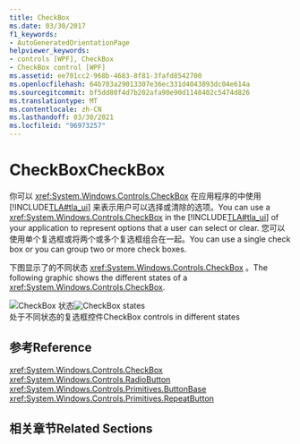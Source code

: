 ```yaml
---
title: CheckBox
ms.date: 03/30/2017
f1_keywords:
- AutoGeneratedOrientationPage
helpviewer_keywords:
- controls [WPF], CheckBox
- CheckBox control [WPF]
ms.assetid: ee701cc2-968b-4683-8f81-3fafd8542700
ms.openlocfilehash: 64b703a29013307e36ec331d4043893dc04e614a
ms.sourcegitcommit: bf5dd80f4d7b202afa90e90d1148402c5474d826
ms.translationtype: MT
ms.contentlocale: zh-CN
ms.lasthandoff: 03/30/2021
ms.locfileid: "96973257"
---
```

# <a name="checkbox"></a><span data-ttu-id="e87a4-102">CheckBox</span><span class="sxs-lookup"><span data-stu-id="e87a4-102">CheckBox</span></span>
<span data-ttu-id="e87a4-103">你可以 <xref:System.Windows.Controls.CheckBox> 在应用程序的中使用 [!INCLUDE[TLA#tla_ui](../../../includes/tlasharptla-ui-md.md)] 来表示用户可以选择或清除的选项。</span><span class="sxs-lookup"><span data-stu-id="e87a4-103">You can use a <xref:System.Windows.Controls.CheckBox> in the [!INCLUDE[TLA#tla_ui](../../../includes/tlasharptla-ui-md.md)] of your application to represent options that a user can select or clear.</span></span> <span data-ttu-id="e87a4-104">您可以使用单个复选框或将两个或多个复选框组合在一起。</span><span class="sxs-lookup"><span data-stu-id="e87a4-104">You can use a single check box or you can group two or more check boxes.</span></span>  
  
 <span data-ttu-id="e87a4-105">下图显示了的不同状态 <xref:System.Windows.Controls.CheckBox> 。</span><span class="sxs-lookup"><span data-stu-id="e87a4-105">The following graphic shows the different states of a <xref:System.Windows.Controls.CheckBox>.</span></span>  
  
 <span data-ttu-id="e87a4-106">![CheckBox 状态](./media/ss-ctl-checkbox.png "SS_CTL_checkbox")</span><span class="sxs-lookup"><span data-stu-id="e87a4-106">![CheckBox states](./media/ss-ctl-checkbox.png "SS_CTL_checkbox")</span></span>  
<span data-ttu-id="e87a4-107">处于不同状态的复选框控件</span><span class="sxs-lookup"><span data-stu-id="e87a4-107">CheckBox controls in different states</span></span>  
  
## <a name="reference"></a><span data-ttu-id="e87a4-108">参考</span><span class="sxs-lookup"><span data-stu-id="e87a4-108">Reference</span></span>  
 <xref:System.Windows.Controls.CheckBox>  
  <xref:System.Windows.Controls.RadioButton>  
  <xref:System.Windows.Controls.Primitives.ButtonBase>  
  <xref:System.Windows.Controls.Primitives.RepeatButton>  
  
## <a name="related-sections"></a><span data-ttu-id="e87a4-109">相关章节</span><span class="sxs-lookup"><span data-stu-id="e87a4-109">Related Sections</span></span>

